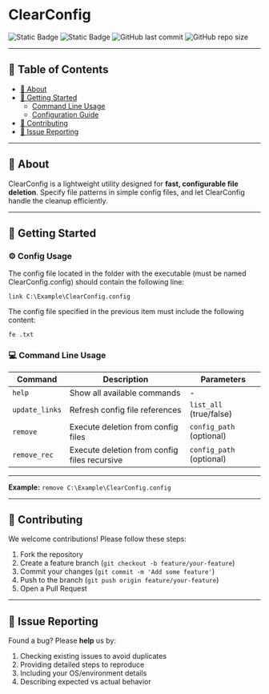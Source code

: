 # ClearConfig

![Static Badge](https://img.shields.io/badge/MIT-blue?label=License)
![Static Badge](https://img.shields.io/badge/C%23-green?label=Language)
![GitHub last commit](https://img.shields.io/github/last-commit/Nokskiy/ClearConfig)
![GitHub repo size](https://img.shields.io/github/repo-size/Nokskiy/ClearConfig)

---

## 📌 Table of Contents

- [📖 About](#-about)
- [🚀 Getting Started](#-getting-started)
  - [Command Line Usage](#-command-line-usage)
  - [Configuration Guide](#-configuration-guide)
- [🤝 Contributing](#-contributing)
- [🐛 Issue Reporting](#-issue-reporting)

---

## 📖 About

ClearConfig is a lightweight utility designed for **fast, configurable file deletion**. Specify file patterns in simple config files, and let ClearConfig handle the cleanup efficiently.

---

## 🚀 Getting Started

### ⚙️ Config Usage

The config file located in the folder with the executable (must be named ClearConfig.config) should contain the following line:

`link C:\Example\ClearConfig.config`

The config file specified in the previous item must include the following content:

`fe .txt`

### 💻 Command Line Usage

| Command        | Description                                  | Parameters               |
| -------------- | -------------------------------------------- | ------------------------ |
| `help`         | Show all available commands                  | -                        |
| `update_links` | Refresh config file references               | `list_all` (true/false)  |
| `remove`       | Execute deletion from config files           | `config_path` (optional) |
| `remove_rec`   | Execute deletion from config files recursive | `config_path` (optional) |

---

**Example:**
`remove C:\Example\ClearConfig.config`

---

## 🤝 Contributing

We welcome contributions! Please follow these steps:

1. Fork the repository
2. Create a feature branch (`git checkout -b feature/your-feature`)
3. Commit your changes (`git commit -m 'Add some feature'`)
4. Push to the branch (`git push origin feature/your-feature`)
5. Open a Pull Request

---

## 🐛 Issue Reporting

Found a bug? Please **help** us by:

1. Checking existing issues to avoid duplicates
2. Providing detailed steps to reproduce
3. Including your OS/environment details
4. Describing expected vs actual behavior
